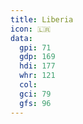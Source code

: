 ```yaml
---
title: Liberia
icon: 🇱🇷
data:
  gpi: 71
  gdp: 169
  hdi: 177
  whr: 121
  col:
  gci: 79
  gfs: 96
---
```


